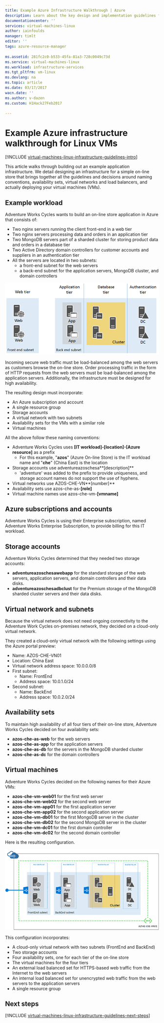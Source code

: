 ```yaml
---
title: Example Azure Infrastructure Walkthrough | Azure
description: Learn about the key design and implementation guidelines for deploying an example infrastructure in Azure.
documentationcenter: ''
services: virtual-machines-linux
author: iainfoulds
manager: timlt
editor: ''
tags: azure-resource-manager

ms.assetid: 281fc2c0-b533-45fa-81a3-728c0049c73d
ms.service: virtual-machines-linux
ms.workload: infrastructure-services
ms.tgt_pltfrm: vm-linux
ms.devlang: na
ms.topic: article
ms.date: 03/17/2017
wacn.date: ''
ms.author: v-dazen
ms.custom: H1Hack27Feb2017

---
```

# Example Azure infrastructure walkthrough for Linux VMs

[!INCLUDE [virtual-machines-linux-infrastructure-guidelines-intro](../../../includes/virtual-machines-linux-infrastructure-guidelines-intro.md)]

This article walks through building out an example application infrastructure. We detail designing an infrastructure for a simple on-line store that brings together all the guidelines and decisions around naming conventions, availability sets, virtual networks and load balancers, and actually deploying your virtual machines (VMs).

## Example workload
Adventure Works Cycles wants to build an on-line store application in Azure that consists of:

* Two nginx servers running the client front-end in a web tier
* Two nginx servers processing data and orders in an application tier
* Two MongoDB servers part of a sharded cluster for storing product data and orders in a database tier
* Two Active Directory domain controllers for customer accounts and suppliers in an authentication tier
* All the servers are located in two subnets:
    * a front-end subnet for the web servers 
    * a back-end subnet for the application servers, MongoDB cluster, and domain controllers

![Diagram of different tiers for application infrastructure](./media/infrastructure-example/example-tiers.png)

Incoming secure web traffic must be load-balanced among the web servers as customers browse the on-line store. Order processing traffic in the form of HTTP requests from the web servers must be load-balanced among the application servers. Additionally, the infrastructure must be designed for high availability.

The resulting design must incorporate:

* An Azure subscription and account
* A single resource group
* Storage accounts
* A virtual network with two subnets
* Availability sets for the VMs with a similar role
* Virtual machines

All the above follow these naming conventions:

* Adventure Works Cycles uses **[IT workload]-[location]-[Azure resource]** as a prefix
    * For this example, "**azos**" (Azure On-line Store) is the IT workload name and "**che**" (China East) is the location
* Storage accounts use adventureazoschesa**[description]**
    * 'adventure' was added to the prefix to provide uniqueness, and storage account names do not support the use of hyphens.
* Virtual networks use AZOS-CHE-VN**[number]**
* Availability sets use azos-che-as-**[role]**
* Virtual machine names use azos-che-vm-**[vmname]**

## Azure subscriptions and accounts
Adventure Works Cycles is using their Enterprise subscription, named Adventure Works Enterprise Subscription, to provide billing for this IT workload.

## Storage accounts
Adventure Works Cycles determined that they needed two storage accounts:

* **adventureazoschesawebapp** for the standard storage of the web servers, application servers, and domain controllers and their data disks.
* **adventureazoschesadbclust** for the Premium storage of the MongoDB sharded cluster servers and their data disks.

## Virtual network and subnets
Because the virtual network does not need ongoing connectivity to the Adventure Work Cycles on-premises network, they decided on a cloud-only virtual network.

They created a cloud-only virtual network with the following settings using the Azure portal preview:

* Name: AZOS-CHE-VN01
* Location: China East
* Virtual network address space: 10.0.0.0/8
* First subnet:
    * Name: FrontEnd
    * Address space: 10.0.1.0/24
* Second subnet:
    * Name: BackEnd
    * Address space: 10.0.2.0/24

## Availability sets
To maintain high availability of all four tiers of their on-line store, Adventure Works Cycles decided on four availability sets:

* **azos-che-as-web** for the web servers
* **azos-che-as-app** for the application servers
* **azos-che-as-db** for the servers in the MongoDB sharded cluster
* **azos-che-as-dc** for the domain controllers

## Virtual machines
Adventure Works Cycles decided on the following names for their Azure VMs:

* **azos-che-vm-web01** for the first web server
* **azos-che-vm-web02** for the second web server
* **azos-che-vm-app01** for the first application server
* **azos-che-vm-app02** for the second application server
* **azos-che-vm-db01** for the first MongoDB server in the cluster
* **azos-che-vm-db02** for the second MongoDB server in the cluster
* **azos-che-vm-dc01** for the first domain controller
* **azos-che-vm-dc02** for the second domain controller

Here is the resulting configuration.

![Final application infrastructure deployed in Azure](./media/infrastructure-example/example-config.png)

This configuration incorporates:

* A cloud-only virtual network with two subnets (FrontEnd and BackEnd)
* Two storage accounts
* Four availability sets, one for each tier of the on-line store
* The virtual machines for the four tiers
* An external load balanced set for HTTPS-based web traffic from the Internet to the web servers
* An internal load balanced set for unencrypted web traffic from the web servers to the application servers
* A single resource group

## Next steps
[!INCLUDE [virtual-machines-linux-infrastructure-guidelines-next-steps](../../../includes/virtual-machines-linux-infrastructure-guidelines-next-steps.md)]
